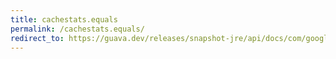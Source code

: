 ```yaml
---
title: cachestats.equals
permalink: /cachestats.equals/
redirect_to: https://guava.dev/releases/snapshot-jre/api/docs/com/google/common/cache/CacheStats.html#equals-java.lang.Object-
---
```

